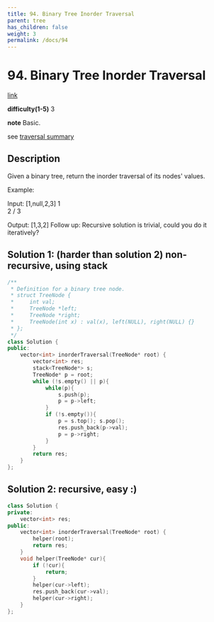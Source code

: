 ```yaml
---
title: 94. Binary Tree Inorder Traversal
parent: tree
has_children: false
weight: 3
permalink: /docs/94
---
```

# 94. Binary Tree Inorder Traversal
[link](https://leetcode.com/problems/binary-tree-inorder-traversal/)

**difficulty(1-5)**
3

**note**
Basic. 

see [traversal summary](/docs/traversal)

## Description
Given a binary tree, return the inorder traversal of its nodes' values.

Example:

Input: [1,null,2,3]
   1
    \
     2
    /
   3

Output: [1,3,2]
Follow up: Recursive solution is trivial, could you do it iteratively?

## Solution 1: (harder than solution 2) non-recursive, using stack
```c++
/**
 * Definition for a binary tree node.
 * struct TreeNode {
 *     int val;
 *     TreeNode *left;
 *     TreeNode *right;
 *     TreeNode(int x) : val(x), left(NULL), right(NULL) {}
 * };
 */
class Solution {
public:
    vector<int> inorderTraversal(TreeNode* root) {
        vector<int> res;
        stack<TreeNode*> s;
        TreeNode* p = root;
        while (!s.empty() || p){
            while(p){
                s.push(p);
                p = p->left;
            }
            if (!s.empty()){
                p = s.top(); s.pop();
                res.push_back(p->val);
                p = p->right;
            }
        }
        return res;
    }
};
```

## Solution 2: recursive, easy :) 
```c++
class Solution {
private:
    vector<int> res;
public:
    vector<int> inorderTraversal(TreeNode* root) {
        helper(root);
        return res;
    }
    void helper(TreeNode* cur){
        if (!cur){
            return;
        }
        helper(cur->left);
        res.push_back(cur->val);
        helper(cur->right);
    }
};
```